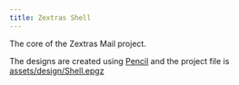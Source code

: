```yaml
---
title: Zextras Shell
---
```


The core of the Zextras Mail project.

The designs are created using [Pencil][1] and the project file is [assets/design/Shell.epgz][2]

[1]: https://pencil.evolus.vn/
[2]: assets/design/Shell.epgz
